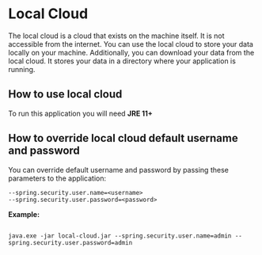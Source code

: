 # Local Cloud
The local cloud is a cloud that exists on the machine itself. It is not accessible from the internet. You can use the local cloud to store your data locally on your machine. Additionally, you can download your data from the local cloud. It stores your data in a directory where your application is running.

## How to use local cloud
To run this application you will need **JRE 11+**

## How to override local cloud default username and password
You can override default username and password by passing these parameters to the application:

```text
--spring.security.user.name=<username>
--spring.security.user.password=<password>
```

**Example:**
```shell

java.exe -jar local-cloud.jar --spring.security.user.name=admin --spring.security.user.password=admin
```
